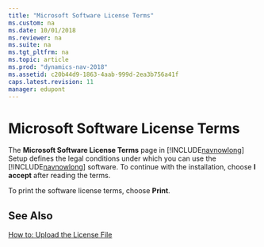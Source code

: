 ```yaml
---
title: "Microsoft Software License Terms"
ms.custom: na
ms.date: 10/01/2018
ms.reviewer: na
ms.suite: na
ms.tgt_pltfrm: na
ms.topic: article
ms.prod: "dynamics-nav-2018"
ms.assetid: c20b44d9-1863-4aab-999d-2ea3b756a41f
caps.latest.revision: 11
manager: edupont
---
```

# Microsoft Software License Terms
The **Microsoft Software License Terms** page in [!INCLUDE[navnowlong](includes/navnowlong_md.md)] Setup defines the legal conditions under which you can use the [!INCLUDE[navnowlong](includes/navnowlong_md.md)] software. To continue with the installation, choose **I accept** after reading the terms.  
  
 To print the software license terms, choose **Print**.  
  
## See Also  
 [How to: Upload the License File](How-to--Upload-the-License-File.md)